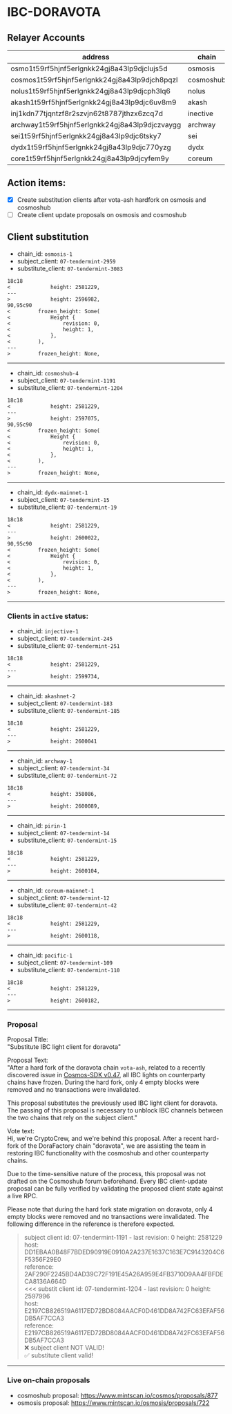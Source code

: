 # IBC-DORAVOTA

## Relayer Accounts
| address                                   | chain     | 24.01.2024 | denom |
|-------------------------------------------|-----------|------------|-------|
| osmo1t59rf5hjnf5erlgnkk24gj8a43lp9djclujs5d | osmosis   | 200        | OSMO  |
| cosmos1t59rf5hjnf5erlgnkk24gj8a43lp9djch8pqzl | cosmoshub | 50         | ATOM  |
| nolus1t59rf5hjnf5erlgnkk24gj8a43lp9djcph3lq6 | nolus     | 500        | NLS   |
| akash1t59rf5hjnf5erlgnkk24gj8a43lp9djc6uv8m9  | akash     | 100        | AKT   |
| inj1kdn77tjqntzf8r2szvjn62t8787jthzx6zcq7d  | inective  | 15         | INJ   |
| archway1t59rf5hjnf5erlgnkk24gj8a43lp9djczvaygg | archway   | 250        | ARCH  |
| sei1t59rf5hjnf5erlgnkk24gj8a43lp9djc6tsky7   | sei       | 300        | SEI   |
| dydx1t59rf5hjnf5erlgnkk24gj8a43lp9djc770yzg  | dydx      | 200        | USDC  |
| core1t59rf5hjnf5erlgnkk24gj8a43lp9djcyfem9y  | coreum    | 110        | CORE  |

## Action items:
- [x] Create substitution clients after vota-ash hardfork on osmosis and cosmoshub
- [ ] Create client update proposals on osmosis and cosmoshub

## Client substitution

- chain_id: `osmosis-1`
- subject_client: `07-tendermint-2959`
- substitute_client: `07-tendermint-3083`
```
18c18
<             height: 2581229,
---
>             height: 2596982,
90,95c90
<         frozen_height: Some(
<             Height {
<                 revision: 0,
<                 height: 1,
<             },
<         ),
---
>         frozen_height: None,
```
---
- chain_id: `cosmoshub-4`
- subject_client: `07-tendermint-1191`
- substitute_client: `07-tendermint-1204`
```
18c18
<             height: 2581229,
---
>             height: 2597075,
90,95c90
<         frozen_height: Some(
<             Height {
<                 revision: 0,
<                 height: 1,
<             },
<         ),
---
>         frozen_height: None,
```
---
- chain_id: `dydx-mainnet-1`
- subject_client: `07-tendermint-15`
- substitute_client: `07-tendermint-19`
```
18c18
<             height: 2581229,
---
>             height: 2600022,
90,95c90
<         frozen_height: Some(
<             Height {
<                 revision: 0,
<                 height: 1,
<             },
<         ),
---
>         frozen_height: None,
```
---
### Clients in `active` status:

- chain_id: `injective-1`
- subject_client: `07-tendermint-245`
- substitute_client: `07-tendermint-251`
```
18c18
<             height: 2581229,
---
>             height: 2599734,
```
---
- chain_id: `akashnet-2`
- subject_client: `07-tendermint-183`
- substitute_client: `07-tendermint-185`
```
18c18
<             height: 2581229,
---
>             height: 2600041
```
---
- chain_id: `archway-1`
- subject_client: `07-tendermint-34`
- substitute_client: `07-tendermint-72`
```
18c18
<             height: 358086,
---
>             height: 2600089,
```
---
- chain_id: `pirin-1`
- subject_client: `07-tendermint-14`
- substitute_client: `07-tendermint-15`
```
18c18
<             height: 2581229,
---
>             height: 2600104,
```
---
- chain_id: `coreum-mainnet-1`
- subject_client: `07-tendermint-12`
- substitute_client: `07-tendermint-42`

```
18c18
<             height: 2581229,
---
>             height: 2600118,
```
---
- chain_id: `pacific-1`
- subject_client: `07-tendermint-109`
- substitute_client: `07-tendermint-110`
```
18c18
<             height: 2581229,
---
>             height: 2600182,
```
---
### Proposal

Proposal Title:  
"Substitute IBC light client for doravota"  

Proposal Text:  
"After a hard fork of the doravota chain `vota-ash`, related to a recently discovered issue in [Cosmos-SDK v0.47](https://github.com/cosmos/cosmos-sdk/issues/19321), all IBC lights on counterparty chains have frozen. During the hard fork, only 4 empty blocks were removed and no transactions were invalidated.  

This proposal substitutes the previously used IBC light client for doravota. The passing of this proposal is necessary to unblock IBC channels between the two chains that rely on the subject client."  

Vote text:  
Hi, we're CryptoCrew, and we're behind this proposal. After a recent hard-fork of the DoraFactory chain "doravota", we are assisting the team in restoring IBC functionality with the cosmoshub and other counterparty chains.  

Due to the time-sensitive nature of the process, this proposal was not drafted on the Cosmoshub forum beforehand. Every IBC client-update proposal can be fully verified by validating the proposed client state against a live RPC.  

Please note that during the hard fork state migration on doravota, only 4 empty blocks were removed and no transactions were invalidated. The following difference in the reference is therefore expected.  

> subject client id: 07-tendermint-1191 - last revision: 0 height: 2581229  
host: DD1EBAA0B48F7BDED90919E0910A2A237E1637C163E7C9143204C6F5356F29E0  
reference: 2AF290F2245BD4AD39C72F191E45A26A959E4FB3710D9AA4FBFDECA8136A664D  
<<< substit client id: 07-tendermint-1204 - last revision: 0 height: 2597996  
host: E2197CB826519A6117ED72BD8084AACF0D461DD8A742FC63EFAF56DB5AF7CCA3  
reference: E2197CB826519A6117ED72BD8084AACF0D461DD8A742FC63EFAF56DB5AF7CCA3  
❌ subject client NOT VALID!  
✅ substitute client valid!
----------------------------------  

### Live on-chain proposals

- cosmoshub proposal: https://www.mintscan.io/cosmos/proposals/877
- osmosis proposal: https://www.mintscan.io/osmosis/proposals/722
